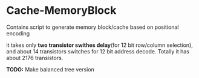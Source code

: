 # Cache-MemoryBlock
Contains script to generate memory block/cache based on positional encoding

it takes only **two transistor swithes delay**(for 12 bit row/column selection), and about 14 transistors switches for 12 bit address decode.
Totally it has about 2176 transistors.

**TODO:** Make balanced tree version
